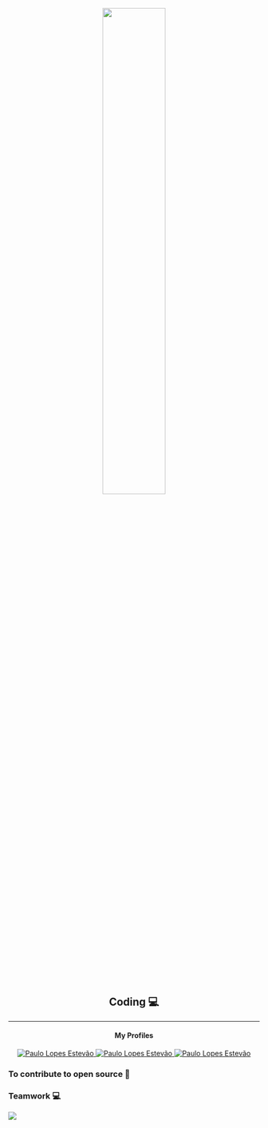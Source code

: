 <p align="center">
    <img src="https://user-images.githubusercontent.com/40029512/212558846-bc92f10b-0051-4e9a-8cd2-309f5e61e319.gif" width="50%">
</p>


<h2 align="center">Coding 💻</h2>

---


<!--h4 align="center">My Skills<i class="devicon-python-plain"></i></h4-->
<!--p align="center">

 <a href="https://skillicons.dev">
    <img src="https://skillicons.dev/icons?i=go,bash,docker,git,gitlab,github,githubactions,linux,bsd,md,postgresql,mongodb,mysql,sqlite,py,neovim,aws,php,python,redis,laravel,dart,js,nodejs,fastapi,grafana,prometheus,heroku,nginx,nestjs,netlify,postman,rabbitmq,regex,supabase,selenium,sentry,ts,vercel,visualstudio,vscode,apollo,ansible,azure,bash,cmake,django,dotnet,dynamodb,express,flask,graphql,jenkins,jest,kafka,kubernetes,prisma" />
 </a>
    
</p--> 

<h4 align="center">My Profiles</h4>
<p align="center">

  <a href="https://www.facebook.com/paulodoposter.poster.1">
    <img alt="Paulo Lopes Estevão" src="https://img.shields.io/badge/-facebook-blue?style=flat-circle&logo=Facebook&logoColor=white&link=https://www.facebook.com/paulodoposter.poster.1">
  </a>

  <a href="https://www.linkedin.com/in/paulo-lopes-estev%C3%A3o-7a70881b4/">
    <img alt="Paulo Lopes Estevão" src="https://img.shields.io/badge/-LinkedIn-blue?style=flat-circle&logo=Linkedin&logoColor=white&link=https://www.linkedin.com/in/paulo-lopes-estev%C3%A3o-7a70881b4/">
  </a>

          
  
  <a href="mailto:pl1745240@gmail.com">
    <img alt="Paulo Lopes Estevão" src="https://img.shields.io/badge/-Gmail-c14438?style=flat-circle&logo=Gmail&logoColor=white&link=mailto:pl1745240@gmail.com">
  </a>
  

</p>

<div>

<!--[![Top Langs](https://github-readme-stats.vercel.app/api/top-langs/?username=Paulo-Lopes-Estevao&layout=compact)](https://github.com/Paulo-Lopes-Estevao/github-readme-stats) 


<div style="width:25rem;" -->


<!-- [![willianrod's wakatime stats](https://github-readme-stats.vercel.app/api/?username=Paulo-Lopes-Estevao&count_private=true&bg_color=30,e96443,904e95&title_color=fff&text_color=fff)](https://github.com/Paulo-Lopes-Estevao/github-readme-stats) -->


</div>

</div>


### To contribute to open source 🙂
### Teamwork 💻
![](https://visitor-badge.glitch.me/badge?page_id=Paulo-Lopes-Estevao.Paulo-Lopes-Estevao)
